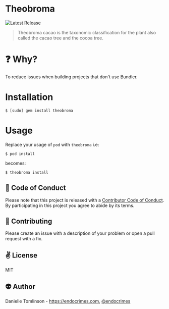 # Theobroma

<!-- [![Build Status](https://travis-ci.org/{{RepoSlug}}.svg?branch=master)](https://travis-ci.org/{{RepoSlug}}) -->
[![Latest Release](https://img.shields.io/github/release/endocrimes/theobroma.svg)](https://github.com/endocrimes/theobroma/releases/latest)

> Theobroma cacao is the taxonomic classification for the plant also called the cacao tree and the cocoa tree.

# :question: Why?

To reduce issues when building projects that don't use Bundler.

# Installation

```
$ [sudo] gem install theobroma
```

# Usage

Replace your usage of `pod` with `theobroma` i.e:

```
$ pod install
```

becomes:

```
$ theobroma install
```

:purple_heart: Code of Conduct
------------
Please note that this project is released with a [Contributor Code of Conduct](./CODE_OF_CONDUCT.md). By participating in this project you agree to abide by its terms.

:gift_heart: Contributing
------------
Please create an issue with a description of your problem or open a pull request with a fix.

:v: License
-------
MIT

:alien: Author
------
Danielle Tomlinson - https://endocrimes.com, [@endocrimes](http://twitter.com/endocrimes)
